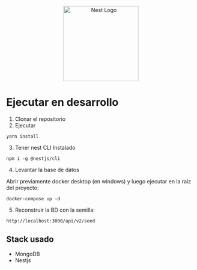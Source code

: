 <p align="center">
  <a href="http://nestjs.com/" target="blank"><img src="https://nestjs.com/img/logo-small.svg" width="200" alt="Nest Logo" /></a>
</p>

[circleci-image]: https://img.shields.io/circleci/build/github/nestjs/nest/master?token=abc123def456
[circleci-url]: https://circleci.com/gh/nestjs/nest

<p align="center">

# Ejecutar en desarrollo

1. Clonar el repositorio
2. Ejecutar

```
yarn install
```

3. Tener nest CLI Instalado

```
npm i -g @nestjs/cli
```

4. Levantar la base de datos

Abrir previamente docker desktop (en windows) y luego ejecutar en la raiz del proyecto:

```
docker-compose up -d
```

5. Reconstruir la BD con la semilla:

```
http://localhost:3000/api/v2/seed
```

## Stack usado

- MongoDB
- Nestjs
